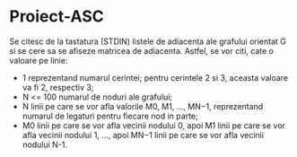 # Proiect-ASC
Se citesc de la tastatura (STDIN) listele de adiacenta ale grafului orientat G si se cere sa se
afiseze matricea de adiacenta. Astfel, se vor citi, cate o valoare pe linie:
  - 1 reprezentand numarul cerintei; pentru cerintele 2 si 3, aceasta valoare va fi 2, respectiv 3;
  - N <= 100 numarul de noduri ale grafului;
  - N linii pe care se vor afla valorile M0, M1, ..., MN−1, reprezentand numarul de legaturi pentru
fiecare nod in parte;
  - M0 linii pe care se vor afla vecinii nodului 0, apoi M1 linii pe care se vor afla vecinii nodului
1, ..., apoi MN−1 linii pe care se vor afla vecinii nodului N-1.
